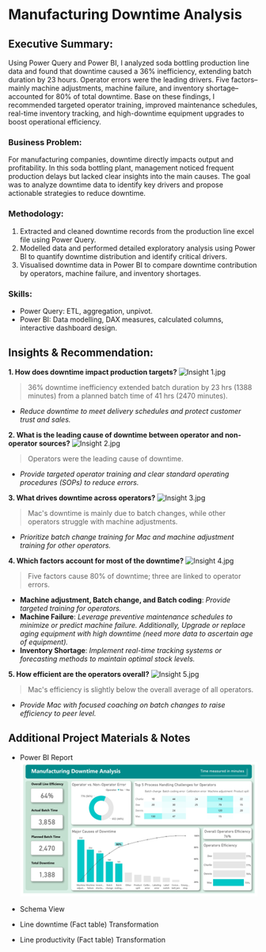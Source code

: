# Manufacturing Downtime Analysis

## Executive Summary:
Using Power Query and Power BI, I analyzed soda bottling production line data and found that downtime caused a 36% inefficiency, extending batch duration by 23 hours. Operator errors were the leading drivers. Five factors–mainly machine adjustments, machine failure, and inventory shortage–accounted for 80% of total downtime. Base on these findings, I recommended targeted operator training, improved maintenance schedules, real-time inventory tracking, and high-downtime equipment upgrades to boost operational efficiency.

### Business Problem:
For manufacturing companies, downtime directly impacts output and profitability. In this soda bottling plant, management noticed frequent production delays but lacked clear insights into the main causes. The goal was to analyze downtime data to identify key drivers and propose actionable strategies to reduce downtime.

### Methodology:
1. Extracted and cleaned downtime records from the production line excel file using Power Query.
2. Modelled data and performed detailed exploratory analysis using Power BI to quantify downtime distribution and identify critical drivers.
3. Visualised downtime data in Power BI to compare downtime contribution by operators, machine failure, and inventory shortages.

### Skills:
- Power Query: ETL, aggregation, unpivot.
- Power BI: Data modelling, DAX measures, calculated columns, interactive dashboard design.

## Insights & Recommendation:
**1. How does downtime impact production targets?**
![Insight 1.jpg](https://github.com/jakejosh6751/Manufacturing-Downtime-Analysis/blob/main/Insight%201.jpg)

> 36% downtime inefficiency extended batch duration by 23 hrs (1388 minutes) from a planned batch time of 41 hrs (2470 minutes).
- *Reduce downtime to meet delivery schedules and protect customer trust and sales.*

**2. What is the leading cause of downtime between operator and non-operator sources?**
![Insight 2.jpg](https://github.com/jakejosh6751/Manufacturing-Downtime-Analysis/blob/main/Insight%202.jpg)

> Operators were the leading cause of downtime.
- *Provide targeted operator training and clear standard operating procedures (SOPs) to reduce errors.*

**3. What drives downtime across operators?**
![Insight 3.jpg](https://github.com/jakejosh6751/Manufacturing-Downtime-Analysis/blob/main/Insight%203.jpg)

> Mac's downtime is mainly due to batch changes, while other operators struggle with machine adjustments.
- *Prioritize batch change training for Mac and machine adjustment training for other operators.*
  
**4. Which factors account for most of the downtime?**
![Insight 4.jpg](https://github.com/jakejosh6751/Manufacturing-Downtime-Analysis/blob/main/Insight%204.jpg)

> Five factors cause 80% of downtime; three are linked to operator errors.
- **Machine adjustment, Batch change, and Batch coding**: *Provide targeted training for operators.*
- **Machine Failure**: *Leverage preventive maintenance schedules to minimize or predict machine failure. Additionally, Upgrade or replace aging equipment with high downtime (need more data to ascertain age of equipment).*
- **Inventory Shortage**: *Implement real-time tracking systems or forecasting methods to maintain optimal stock levels.*

**5. How efficient are the operators overall?**
![Insight 5.jpg](https://github.com/jakejosh6751/Manufacturing-Downtime-Analysis/blob/main/Insight%205.jpg)

> Mac's efficiency is slightly below the overall average of all operators.
- *Provide Mac with focused coaching on batch changes to raise efficiency to peer level.*

## Additional Project Materials & Notes
- Power BI Report
![manufacturing downtime report.jpg](https://github.com/jakejosh6751/Manufacturing-Downtime-Analysis-/blob/main/manufacturing%20downtime%20report.jpg)

- Schema View
- Line downtime (Fact table) Transformation
- Line productivity (Fact table) Transformation
